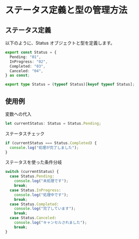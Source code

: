 # ステータス定義と型の管理方法

## ステータス定義

以下のように、Status オブジェクトと型を定義します。

```ts
export const Status = {
  Pending: "01",
  InProgress: "02",
  Completed: "03",
  Canceled: "04",
} as const;

export type Status = (typeof Status)[keyof typeof Status];
```

## 使用例

変数への代入

```ts
let currentStatus: Status = Status.Pending;
```

ステータスチェック

```ts
if (currentStatus === Status.Completed) {
  console.log("処理が完了しました");
}
```

ステータスを使った条件分岐

```ts
switch (currentStatus) {
  case Status.Pending:
    console.log("未処理です");
    break;
  case Status.InProgress:
    console.log("処理中です");
    break;
  case Status.Completed:
    console.log("完了しています");
    break;
  case Status.Canceled:
    console.log("キャンセルされました");
    break;
}
```
